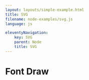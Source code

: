 ```yaml
---
layout: layouts/simple-example.html
title: SVG
filename: node-examples/svg.js
language: js

eleventyNavigation:
    key: SVG 
    parent: Node
    title: SVG
---
```

# Font Draw